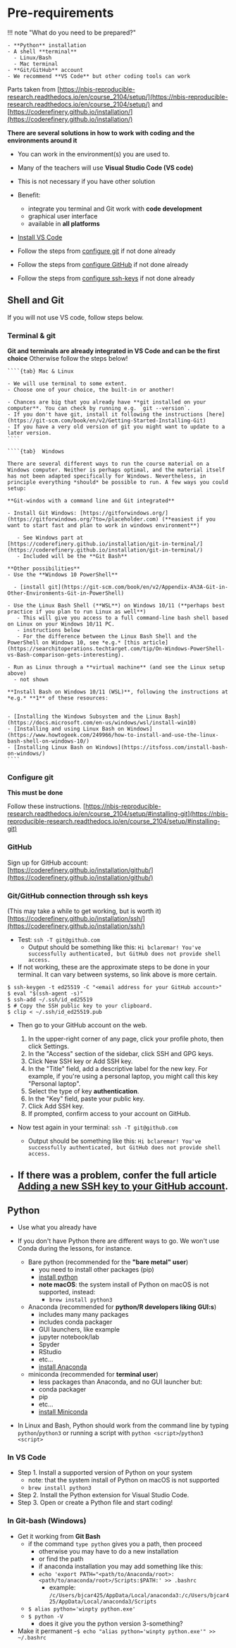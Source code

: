 # Pre-requirements

<base target="_blank">

!!! note "What do you need to be prepared?" 

    - **Python** installation
    - A shell **terminal**
      - Linux/Bash
      - Mac terminal
    - **Git/GitHub** account
    - We recommend **VS Code** but other coding tools can work

  



Parts taken from [https://nbis-reproducible-research.readthedocs.io/en/course_2104/setup/](https://nbis-reproducible-research.readthedocs.io/en/course_2104/setup/)
 and [https://coderefinery.github.io/installation/](https://coderefinery.github.io/installation/)

**There are several solutions in how to work with coding and the environments around it**
- You can work in the environment(s) you are used to.
- Many of the teachers will use **Visual Studio Code (VS code)**
- This is not necessary if you have other solution
- Benefit:  
  - integrate you terminal and Git work with **code development**
  - graphical user interface
  - available in **all platforms**
 
- [Install VS Code](https://code.visualstudio.com/)

- Follow the steps from [configure git](https://uppmax.github.io/programming_formalisms_intro/setup.html#configure-git) if not done already
- Follow the steps from [configure GitHub](https://uppmax.github.io/programming_formalisms_intro/setup.html#github) if not done already
- Follow the steps from [configure ssh-keys](https://uppmax.github.io/programming_formalisms_intro/setup.html#git-github-connection-through-ssh-keys-this-may-take-a-while-to-get-working-but-is-worth-it) if not done already

## Shell and Git
If you will not use VS code, follow steps below.
 
### Terminal & git

**Git and terminals are already integrated in VS Code and can be the first choice**
Otherwise follow the steps below!

`````{tabs} 
````{tab} Mac & Linux

- We will use terminal to some extent.
- Choose one of your choice, the built-in or another!

- Chances are big that you already have **git installed on your computer**. You can check by running e.g. `git --version`. 
- If you don't have git, install it following the instructions [here](https://git-scm.com/book/en/v2/Getting-Started-Installing-Git) 
- If you have a very old version of git you might want to update to a later version.
````

````{tab}  Windows

There are several different ways to run the course material on a Windows computer. Neither is perhaps optimal, and the material itself has not been adapted specifically for Windows. Nevertheless, in principle everything *should* be possible to run. A few ways you could setup:

**Git-windos with a command line and Git integrated**

- Install Git Windows: [https://gitforwindows.org/](https://gitforwindows.org/?to=/placeholder.com) (**easiest if you want to start fast and plan to work in windows environment**)
      
   - See Windows part at [https://coderefinery.github.io/installation/git-in-terminal/](https://coderefinery.github.io/installation/git-in-terminal/)
   - Included will be the **Git Bash**

**Other possibilities**
- Use the **Windows 10 PowerShell**

  - [install git](https://git-scm.com/book/en/v2/Appendix-A%3A-Git-in-Other-Environments-Git-in-PowerShell)
        
- Use the Linux Bash Shell (**WSL**) on Windows 10/11 (**perhaps best practice if you plan to run Linux as well**)
   - This will give you access to a full command-line bash shell based on Linux on your Windows 10/11 PC. 
   - instructions below
   - For the difference between the Linux Bash Shell and the PowerShell on Windows 10, see *e.g.* [this article](https://searchitoperations.techtarget.com/tip/On-Windows-PowerShell-vs-Bash-comparison-gets-interesting).

- Run as Linux through a **virtual machine** (and see the Linux setup above)
  - not shown

**Install Bash on Windows 10/11 (WSL)**, following the instructions at *e.g.* **1** of these resources:


- [Installing the Windows Subsystem and the Linux Bash](https://docs.microsoft.com/en-us/windows/wsl/install-win10)
- [Installing and using Linux Bash on Windows](https://www.howtogeek.com/249966/how-to-install-and-use-the-linux-bash-shell-on-windows-10/)
- [Installing Linux Bash on Windows](https://itsfoss.com/install-bash-on-windows/)
````
`````

### Configure git

**This must be done**

Follow these instructions. [https://nbis-reproducible-research.readthedocs.io/en/course_2104/setup/#installing-git](https://nbis-reproducible-research.readthedocs.io/en/course_2104/setup/#installing-git)

### GitHub
Sign up for GitHub account:
[https://coderefinery.github.io/installation/github/](https://coderefinery.github.io/installation/github/)

### Git/GitHub connection through ssh keys 
(This may take a while to get working, but is worth it)
[https://coderefinery.github.io/installation/ssh/](https://coderefinery.github.io/installation/ssh/)

- Test: `ssh -T git@github.com`
  - Output should be something like this: ``Hi bclaremar! You've successfully authenticated, but GitHub does not provide shell access.`` 
- If not working, these are the approximate steps to be done in your terminal. It can vary between systems, so link above is more certain.

```console
$ ssh-keygen -t ed25519 -C "<email address for your GitHub account>"
$ eval "$(ssh-agent -s)"
$ ssh-add ~/.ssh/id_ed25519
$ # Copy the SSH public key to your clipboard.
$ clip < ~/.ssh/id_ed25519.pub
```

- Then go to your GitHub account on the web.
  1. In the upper-right corner of any page, click your profile photo, then click Settings.
  2. In the "Access" section of the sidebar, click SSH and GPG keys.
  3. Click New SSH key or Add SSH key.
  4. In the "Title" field, add a descriptive label for the new key. For example, if you're using a personal laptop, you might call this key "Personal laptop".
  5. Select the type of key **authentication**.
  6. In the "Key" field, paste your public key.
  7. Click Add SSH key.
  8. If prompted, confirm access to your account on GitHub.

- Now test again in your terminal: `ssh -T git@github.com`
  - Output should be something like this: ``Hi bclaremar! You've successfully authenticated, but GitHub does not provide shell access.`` 

- If there was a problem, confer the full article [Adding a new SSH key to your GitHub account](https://docs.github.com/en/authentication/connecting-to-github-with-ssh/adding-a-new-ssh-key-to-your-github-account).
  -   


## Python
- Use what you already have
- If you don't have Python there are different ways to go. We won't use Conda during the lessons, for instance.
  - Bare python (recommended for the **"bare metal" user**)
    - you need to install other packages (pip)
    - [install python](https://www.python.org/downloads/)
    - **note macOS**: the system install of Python on macOS is not supported, instead:
      - ``brew install python3`` 
  - Anaconda (recommended for **python/R developers liking GUI:s**)
    - includes many many packages
    - includes conda packager
    - GUI launchers, like example
    - jupyter notebook/lab
    - Spyder
    - RStudio
    - etc...
    - [install Anaconda](https://www.anaconda.com/download)
  - miniconda (recommended for **terminal user**)
    - less packages than Anaconda, and no GUI launcher but:
    - conda packager
    - pip
    - etc...
    - [install Miniconda](https://docs.conda.io/projects/miniconda/en/latest/)

- In Linux and Bash, Python should work from the command line by typing ``python``/``python3`` or running a script with ``python <script>``/``python3 <script>``

### In VS Code

- Step 1. Install a supported version of Python on your system 
  - note: that the system install of Python on macOS is not supported
  - ``brew install python3`` 
- Step 2. Install the Python extension for Visual Studio Code.
- Step 3. Open or create a Python file and start coding!

### In Git-bash (Windows)
- Get it working from **Git Bash**
  - if the command ``type python`` gives you a path, then proceed
    - otherwise you may have to do a new installation
    - or find the path
    - if anaconda installation you may add something like this:
    - ``echo 'export PATH="<path/to/Anaconda/root>:<path/to/anaconda/root>/Scripts:$PATH:' >> .bashrc``
      - example:  ``/c/Users/bjcar425/AppData/Local/anaconda3:/c/Users/bjcar425/AppData/Local/anaconda3/Scripts``
  - ``$ alias python='winpty python.exe'``
  - ``$ python -V``
    - does it give you the python version 3-something?
 - Make it permanent
 -``$ echo "alias python='winpty python.exe'" >> ~/.bashrc``


